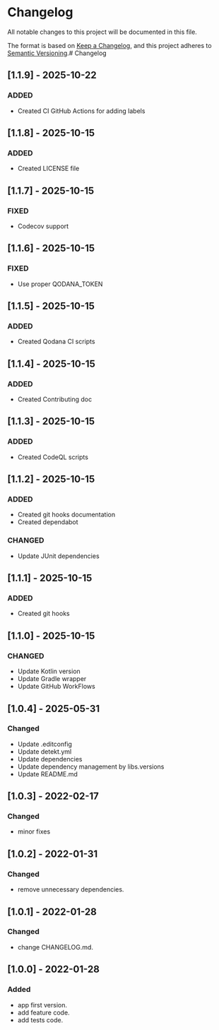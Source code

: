 # Changelog

All notable changes to this project will be documented in this file.

The format is based on [Keep a Changelog](https://keepachangelog.com/en/1.0.0/), and this project adheres
to [Semantic Versioning](https://semver.org/spec/v2.0.0.html).# Changelog

## [1.1.9] - 2025-10-22

### ADDED

- Created CI GitHub Actions for adding labels

## [1.1.8] - 2025-10-15

### ADDED

- Created LICENSE file

## [1.1.7] - 2025-10-15

### FIXED

- Codecov support

## [1.1.6] - 2025-10-15

### FIXED

- Use proper QODANA_TOKEN

## [1.1.5] - 2025-10-15

### ADDED

- Created Qodana CI scripts

## [1.1.4] - 2025-10-15

### ADDED

- Created Contributing doc

## [1.1.3] - 2025-10-15

### ADDED

- Created CodeQL scripts

## [1.1.2] - 2025-10-15

### ADDED

- Created git hooks documentation
- Created dependabot

### CHANGED

- Update JUnit dependencies

## [1.1.1] - 2025-10-15

### ADDED

- Created git hooks

## [1.1.0] - 2025-10-15

### CHANGED

- Update Kotlin version
- Update Gradle wrapper
- Update GitHub WorkFlows

## [1.0.4] - 2025-05-31

### Changed

- Update .editconfig
- Update detekt.yml
- Update dependencies
- Update dependency management by libs.versions
- Update README.md

## [1.0.3] - 2022-02-17

### Changed

- minor fixes

## [1.0.2] - 2022-01-31

### Changed

- remove unnecessary dependencies.

## [1.0.1] - 2022-01-28

### Changed

- change CHANGELOG.md.

## [1.0.0] - 2022-01-28

### Added

- app first version.
- add feature code.
- add tests code.
